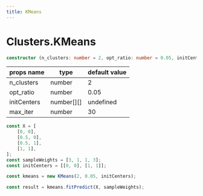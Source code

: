 ```yaml
---
title: KMeans
---
```


# Clusters.KMeans

```ts
constructor (n_clusters: number = 2, opt_ratio: number = 0.05, initCenters?: number[][], max_iter: number = 30)
```

| props name | type | default value |
|-|-|-|
| n_clusters | number | 2 |
| opt_ratio | number | 0.05 |
| initCenters | number[][] | undefined |
| max_iter | number | 30 |


```js
const X = [
    [0, 0],
    [0.5, 0],
    [0.5, 1],
    [1, 1],
];
const sampleWeights = [3, 1, 1, 3];
const initCenters = [[0, 0], [1, 1]];

const kmeans = new KMeans(2, 0.05, initCenters);

const result = kmeans.fitPredict(X, sampleWeights);

```